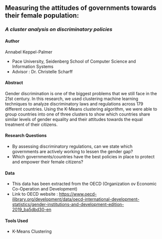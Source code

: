 ## **Measuring the attitudes of governments towards their female population:**

### *A cluster analysis on discriminatory policies*

#### Author
Annabel Keppel-Palmer
- Pace University, Seidenberg School of Computer Science and Information Systems
- Advisor : Dr. Christelle Scharff 

#### Abstract
Gender discrimination is one of the biggest problems that we still face in the 21st century. In this research, we used clustering machine learning techniques to analyze discriminatory laws and regulations across 179 different countries. Using the K-Means clustering algorithm, we were able to group countries into one of three clusters to show which countries share similar levels of gender equality and their attitudes towards the equal treatment of their citizens.

#### Research Questions
- By assessing discriminatory regulations, can we state which governments are actively working to lessen the gender gap?
- Which governments/countries have the best policies in place to protect and     empower their female citizens?

#### Data
- This data has been extracted from the OECD (Organization ov Economic Co-Operation and Development)
- Link to OECD website : https://www.oecd-ilibrary.org/development/data/oecd-international-development-statistics/gender-institutions-and-development-edition-2019_ba5dbd30-en

#### Tools Used
- K-Means Clustering
